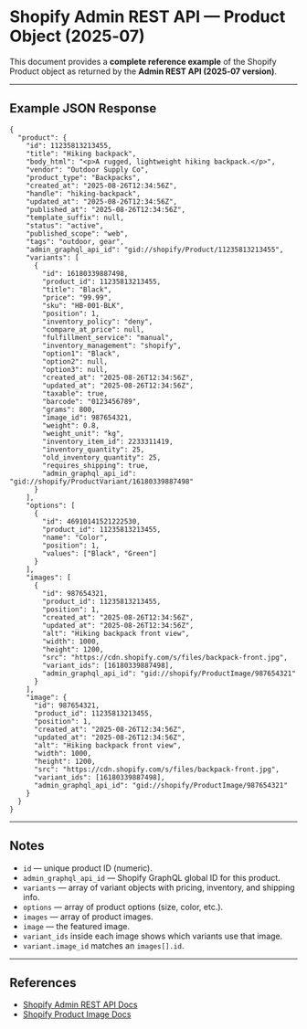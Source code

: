 # Shopify Admin REST API — Product Object (2025‑07)

This document provides a **complete reference example** of the Shopify Product object 
as returned by the **Admin REST API (2025‑07 version)**.

---

## Example JSON Response

```jsonc
{
  "product": {
    "id": 11235813213455,
    "title": "Hiking backpack",
    "body_html": "<p>A rugged, lightweight hiking backpack.</p>",
    "vendor": "Outdoor Supply Co",
    "product_type": "Backpacks",
    "created_at": "2025-08-26T12:34:56Z",
    "handle": "hiking-backpack",
    "updated_at": "2025-08-26T12:34:56Z",
    "published_at": "2025-08-26T12:34:56Z",
    "template_suffix": null,
    "status": "active",
    "published_scope": "web",
    "tags": "outdoor, gear",
    "admin_graphql_api_id": "gid://shopify/Product/11235813213455",
    "variants": [
      {
        "id": 16180339887498,
        "product_id": 11235813213455,
        "title": "Black",
        "price": "99.99",
        "sku": "HB-001-BLK",
        "position": 1,
        "inventory_policy": "deny",
        "compare_at_price": null,
        "fulfillment_service": "manual",
        "inventory_management": "shopify",
        "option1": "Black",
        "option2": null,
        "option3": null,
        "created_at": "2025-08-26T12:34:56Z",
        "updated_at": "2025-08-26T12:34:56Z",
        "taxable": true,
        "barcode": "0123456789",
        "grams": 800,
        "image_id": 987654321,
        "weight": 0.8,
        "weight_unit": "kg",
        "inventory_item_id": 2233311419,
        "inventory_quantity": 25,
        "old_inventory_quantity": 25,
        "requires_shipping": true,
        "admin_graphql_api_id": "gid://shopify/ProductVariant/16180339887498"
      }
    ],
    "options": [
      {
        "id": 46910141521222530,
        "product_id": 11235813213455,
        "name": "Color",
        "position": 1,
        "values": ["Black", "Green"]
      }
    ],
    "images": [
      {
        "id": 987654321,
        "product_id": 11235813213455,
        "position": 1,
        "created_at": "2025-08-26T12:34:56Z",
        "updated_at": "2025-08-26T12:34:56Z",
        "alt": "Hiking backpack front view",
        "width": 1000,
        "height": 1200,
        "src": "https://cdn.shopify.com/s/files/backpack-front.jpg",
        "variant_ids": [16180339887498],
        "admin_graphql_api_id": "gid://shopify/ProductImage/987654321"
      }
    ],
    "image": {
      "id": 987654321,
      "product_id": 11235813213455,
      "position": 1,
      "created_at": "2025-08-26T12:34:56Z",
      "updated_at": "2025-08-26T12:34:56Z",
      "alt": "Hiking backpack front view",
      "width": 1000,
      "height": 1200,
      "src": "https://cdn.shopify.com/s/files/backpack-front.jpg",
      "variant_ids": [16180339887498],
      "admin_graphql_api_id": "gid://shopify/ProductImage/987654321"
    }
  }
}
```

---

## Notes

- `id` — unique product ID (numeric).  
- `admin_graphql_api_id` — Shopify GraphQL global ID for this product.  
- `variants` — array of variant objects with pricing, inventory, and shipping info.  
- `options` — array of product options (size, color, etc.).  
- `images` — array of product images.  
- `image` — the featured image.  
- `variant_ids` inside each image shows which variants use that image.  
- `variant.image_id` matches an `images[].id`.  

---

## References

- [Shopify Admin REST API Docs](https://shopify.dev/docs/api/admin-rest/latest/resources/product)
- [Shopify Product Image Docs](https://shopify.dev/docs/api/admin-rest/latest/resources/product-image)
